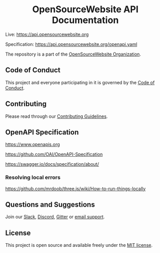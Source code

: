 <h1 align="center">OpenSourceWebsite API Documentation</h1>

Live: https://api.opensourcewebsite.org

Specification: https://api.opensourcewebsite.org/openapi.yaml

The repository is a part of the [OpenSourceWebsite Organization](https://github.com/opensourcewebsite-org).

## Code of Conduct

This project and everyone participating in it is governed by the [Code of Conduct](CODE_OF_CONDUCT.md).

## Contributing

Please read through our [Contributing Guidelines](CONTRIBUTING.md).

## OpenAPI Specification

https://www.openapis.org

https://github.com/OAI/OpenAPI-Specification

https://swagger.io/docs/specification/about/

### Resolving local errors

https://github.com/mrdoob/three.js/wiki/How-to-run-things-locally

## Questions and Suggestions

Join our [Slack](https://join.slack.com/t/opensourcewebsite/shared_invite/enQtNDE0MDc2OTcxMDExLWJmMjFjOGUxNjFiZTg2OTc0ZDdkNTdhNDIzZDE2ODJiMGMzY2M5Yjg3NzEyNGMxNjIwZWE0YTFhNTE3MjhiYjY), [Discord](https://discord.gg/94WpSPJ), [Gitter](https://gitter.im/opensourcewebsite-org) or [email support](mailto:hello@opensourcewebsite.org).

## License

This project is open source and available freely under the [MIT license](LICENSE.md).

